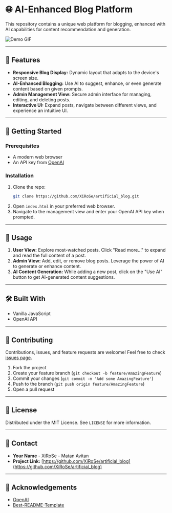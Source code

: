 # 🌐 AI-Enhanced Blog Platform

This repository contains a unique web platform for blogging, enhanced with AI capabilities for content recommendation and generation.

![Demo GIF](https://s11.gifyu.com/images/S4zGS.gif)

---

## 🌟 Features

- **Responsive Blog Display:** Dynamic layout that adapts to the device's screen size.
- **AI-Enhanced Blogging:** Use AI to suggest, enhance, or even generate content based on given prompts.
- **Admin Management View:** Secure admin interface for managing, editing, and deleting posts.
- **Interactive UI:** Expand posts, navigate between different views, and experience an intuitive UI.

---

## 🚀 Getting Started

### Prerequisites

- A modern web browser
- An API key from [OpenAI](https://beta.openai.com/signup/)

### Installation

1. Clone the repo:
   ```sh
   git clone https://github.com/XiRoSe/artificial_blog.git
   ```
2. Open `index.html` in your preferred web browser.
3. Navigate to the management view and enter your OpenAI API key when prompted.

---

## 📝 Usage

1. **User View:** Explore most-watched posts. Click "Read more..." to expand and read the full content of a post.
2. **Admin View:** Add, edit, or remove blog posts. Leverage the power of AI to generate or enhance content.
3. **AI Content Generation:** While adding a new post, click on the "Use AI" button to get AI-generated content suggestions.

---

## 🛠️ Built With

- Vanilla JavaScript
- OpenAI API

---

## 🤝 Contributing

Contributions, issues, and feature requests are welcome! Feel free to check [issues page](https://github.com/XiRoSe/artificial_blog/issues). 

1. Fork the project
2. Create your feature branch (`git checkout -b feature/AmazingFeature`)
3. Commit your changes (`git commit -m 'Add some AmazingFeature'`)
4. Push to the branch (`git push origin feature/AmazingFeature`)
5. Open a pull request

---

## 📜 License

Distributed under the MIT License. See `LICENSE` for more information.

---

## 💌 Contact

- **Your Name** - XiRoSe - Matan Avitan
- **Project Link:** [https://github.com/XiRoSe/artificial_blog](https://github.com/XiRoSe/artificial_blog)

---

## 🌟 Acknowledgements

- [OpenAI](https://openai.com/)
- [Best-README-Template](https://github.com/othneildrew/Best-README-Template)
